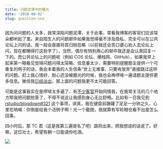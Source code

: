 ```yaml
---
title: 问题泥潭中的曙光
date: '2018-08-02'
slug: question-sea
---
```


因为问问题的人太多，我常深陷问题泥潭，关于此事，常看我博客的客官们应该耳朵都听起了茧。来自陌生人的问题邮件如果我觉得毫不涉及隐私、完全可以在公共论坛上问的话，我一般会直接将其归档忽略（以前我还会苦口婆心劝人去论坛上问，现在都懒得打这些字了），当然，偶尔有特别用心的邮件我还是会认真回复一下的。而公共论坛上的问题呢（例如 COS 论坛、爆栈网、GitHub），如果我早上起来第一眼看见觉得问题问得太简略、信息量太少，需要特别提醒题主提供一个可重复的例子的话，我会本着我的人生信条“世上无难事、只要肯放弃”直接跳过这样的问题。赶上我心情好、耐心还没被磨光的时候，我也会再啰嗦一遍请题主提供更多信息。微信我[已经淡出](/cn/2017/05/wechat/)，那上面的问题我更不太可能回答。

可能是这事我实在是啰嗦太多遍了，有[不少客官](/en/2018/07/help-answer-questions/)开始同情我，在我常关注的几个地方帮我把问题抢答了，不得不说这让我感到身心无比舒畅。比如有一日我见到 [rstudio/blogdown#321](https://github.com/rstudio/blogdown/issues/321) 这个事项，讲真，我在键盘前踌躇了足足一分钟之久，心里在呐喊：你倒是给我个活例子啊！光一个截图，我就算有写轮眼也看不出是怎么回事。

四小时后，那 TC 君（这是我第三遍提名了吧）跳将出来，把我想说的话说了。好嘛，这位壮士，希望有朝一日能请你吃酒。

![](https://db.yihui.org/images/gaocheng-wuliuyi.jpg)
